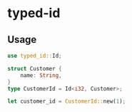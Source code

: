 # typed-id

## Usage

```rust
use typed_id::Id;

struct Customer {
    name: String,
}
type CustomerId = Id<i32, Customer>;

let customer_id = CustomerId::new(1);
```
